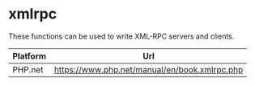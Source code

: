 # xmlrpc

These functions can be used to write XML-RPC servers and clients.

| Platform | Url                                                              |
|----------|------------------------------------------------------------------|
| PHP.net  | https://www.php.net/manual/en/book.xmlrpc.php                    |
